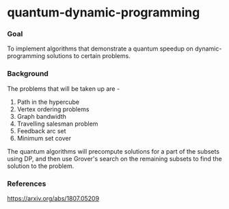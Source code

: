 # quantum-dynamic-programming

### Goal
To implement algorithms that demonstrate a quantum speedup on dynamic-programming solutions to certain problems.

### Background
The problems that will be taken up are - 
1. Path in the hypercube
2. Vertex ordering problems
3. Graph bandwidth
4. Travelling salesman problem
5. Feedback arc set
6. Minimum set cover

The quantum algorithms will precompute solutions for a part of the subsets using DP, and then use Grover's search on the remaining subsets to find the solution to the problem. 

### References
https://arxiv.org/abs/1807.05209
